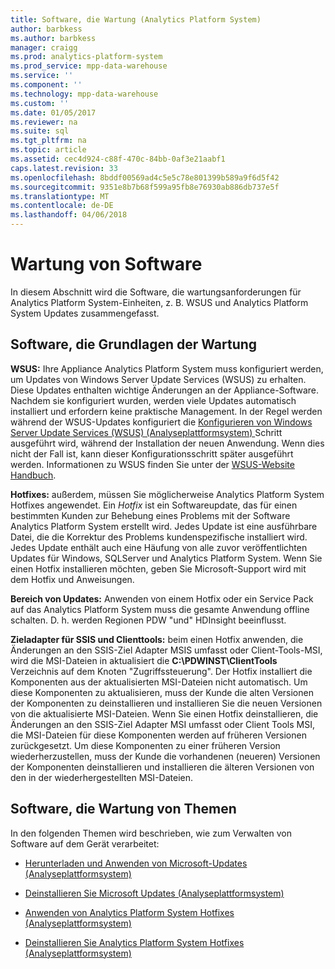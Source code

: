 ```yaml
---
title: Software, die Wartung (Analytics Platform System)
author: barbkess
ms.author: barbkess
manager: craigg
ms.prod: analytics-platform-system
ms.prod_service: mpp-data-warehouse
ms.service: ''
ms.component: ''
ms.technology: mpp-data-warehouse
ms.custom: ''
ms.date: 01/05/2017
ms.reviewer: na
ms.suite: sql
ms.tgt_pltfrm: na
ms.topic: article
ms.assetid: cec4d924-c88f-470c-84bb-0af3e21aabf1
caps.latest.revision: 33
ms.openlocfilehash: 8bddf00569ad4c5e5c78e801399b589a9f6d5f42
ms.sourcegitcommit: 9351e8b7b68f599a95fb8e76930ab886db737e5f
ms.translationtype: MT
ms.contentlocale: de-DE
ms.lasthandoff: 04/06/2018
---
```

# <a name="software-servicing"></a>Wartung von Software
In diesem Abschnitt wird die Software, die wartungsanforderungen für Analytics Platform System-Einheiten, z. B. WSUS und Analytics Platform System Updates zusammengefasst.  
  
## <a name="Basics"></a>Software, die Grundlagen der Wartung  
**WSUS:** Ihre Appliance Analytics Platform System muss konfiguriert werden, um Updates von Windows Server Update Services (WSUS) zu erhalten. Diese Updates enthalten wichtige Änderungen an der Appliance-Software. Nachdem sie konfiguriert wurden, werden viele Updates automatisch installiert und erfordern keine praktische Management. In der Regel werden während der WSUS-Updates konfiguriert die [Konfigurieren von Windows Server Update Services &#40;WSUS&#41; &#40;Analyseplattformsystem&#41; ](configure-windows-server-update-services-wsus.md) Schritt ausgeführt wird, während der Installation der neuen Anwendung. Wenn dies nicht der Fall ist, kann dieser Konfigurationsschritt später ausgeführt werden. Informationen zu WSUS finden Sie unter der [WSUS-Website Handbuch](http://go.microsoft.com/fwlink/?LinkId=202417).  
  
**Hotfixes:** außerdem, müssen Sie möglicherweise Analytics Platform System Hotfixes angewendet. Ein *Hotfix* ist ein Softwareupdate, das für einen bestimmten Kunden zur Behebung eines Problems mit der Software Analytics Platform System erstellt wird. Jedes Update ist eine ausführbare Datei, die die Korrektur des Problems kundenspezifische installiert wird. Jedes Update enthält auch eine Häufung von alle zuvor veröffentlichten Updates für Windows, SQLServer und Analytics Platform System. Wenn Sie einen Hotfix installieren möchten, geben Sie Microsoft-Support wird mit dem Hotfix und Anweisungen.  
  
**Bereich von Updates:** Anwenden von einem Hotfix oder ein Service Pack auf das Analytics Platform System muss die gesamte Anwendung offline schalten. D. h. werden Regionen PDW "und" HDInsight beeinflusst.  
  
**Zieladapter für SSIS und Clienttools:** beim einen Hotfix anwenden, die Änderungen an den SSIS-Ziel Adapter MSIS umfasst oder Client-Tools-MSI, wird die MSI-Dateien in aktualisiert die **C:\PDWINST\ClientTools** Verzeichnis auf dem Knoten "Zugriffssteuerung". Der Hotfix installiert die Komponenten aus der aktualisierten MSI-Dateien nicht automatisch. Um diese Komponenten zu aktualisieren, muss der Kunde die alten Versionen der Komponenten zu deinstallieren und installieren Sie die neuen Versionen von die aktualisierte MSI-Dateien. Wenn Sie einen Hotfix deinstallieren, die Änderungen an den SSIS-Ziel Adapter MSI umfasst oder Client Tools MSI, die MSI-Dateien für diese Komponenten werden auf früheren Versionen zurückgesetzt. Um diese Komponenten zu einer früheren Version wiederherzustellen, muss der Kunde die vorhandenen (neueren) Versionen der Komponenten deinstallieren und installieren die älteren Versionen von den in der wiederhergestellten MSI-Dateien.  
  
## <a name="software-servicing-topics"></a>Software, die Wartung von Themen  
In den folgenden Themen wird beschrieben, wie zum Verwalten von Software auf dem Gerät verarbeitet:  
  
-   [Herunterladen und Anwenden von Microsoft-Updates &#40;Analyseplattformsystem&#41;](download-and-apply-microsoft-updates.md)  
  
-   [Deinstallieren Sie Microsoft Updates &#40;Analyseplattformsystem&#41;](uninstall-microsoft-updates.md)  
  
-   [Anwenden von Analytics Platform System Hotfixes &#40;Analyseplattformsystem&#41;](apply-analytics-platform-system-hotfixes.md)  
  
-   [Deinstallieren Sie Analytics Platform System Hotfixes &#40;Analyseplattformsystem&#41;](uninstall-analytics-platform-system-hotfixes.md)  
  
<!-- MISSING LINKS ## See Also  
[Common Metadata Query Examples &#40;SQL Server PDW&#41;](../sqlpdw/common-metadata-query-examples-sql-server-pdw.md)  -->  
  
